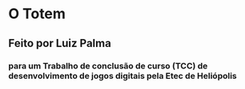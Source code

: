 # O Totem

## Feito por Luiz Palma

### para um Trabalho de conclusão de curso (TCC) de desenvolvimento de jogos digitais pela Etec de Heliópolis

